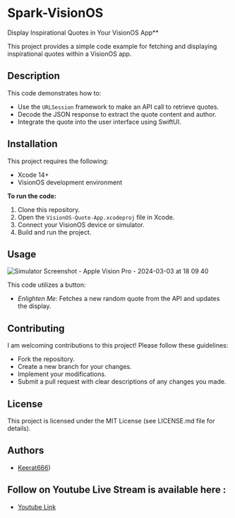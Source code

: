 # Spark-VisionOS

Display Inspirational Quotes in Your VisionOS App**

This project provides a simple code example for fetching and displaying inspirational quotes within a VisionOS app.

## Description

This code demonstrates how to:

- Use the `URLSession` framework to make an API call to retrieve quotes.
- Decode the JSON response to extract the quote content and author.
- Integrate the quote into the user interface using SwiftUI.

## Installation

This project requires the following:

- Xcode 14+
- VisionOS development environment

**To run the code:**

1. Clone this repository.
2. Open the `VisionOS-Quote-App.xcodeproj` file in Xcode.
3. Connect your VisionOS device or simulator.
4. Build and run the project.

## Usage

![Simulator Screenshot - Apple Vision Pro - 2024-03-03 at 18 09 40](https://github.com/Keerat666/Spark-VisionOS/assets/18071315/43079f1a-2215-4778-8193-0311a134cbf3)

This code utilizes a button:

- *Enlighten Me*: Fetches a new random quote from the API and updates the display.

## Contributing

I am welcoming contributions to this project! Please follow these guidelines:

- Fork the repository.
- Create a new branch for your changes.
- Implement your modifications.
- Submit a pull request with clear descriptions of any changes you made.

## License

This project is licensed under the MIT License (see LICENSE.md file for details).

## Authors

* [Keerat666](https://github.com/keerat666))

## Follow on Youtube Live Stream is available here : 

* [Youtube Link](https://youtube.com/live/93_q62yicnk?feature=share)
